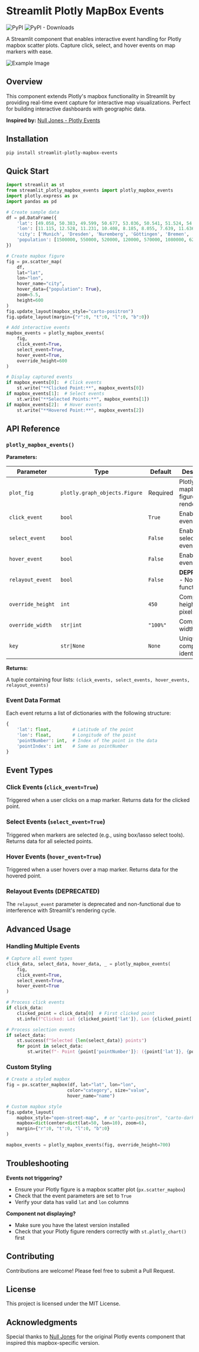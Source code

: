 # Streamlit Plotly MapBox Events

![PyPI](https://img.shields.io/pypi/v/streamlit-plotly-mapbox-events)
![PyPI - Downloads](https://img.shields.io/pypi/dm/streamlit-plotly-mapbox-events)

A Streamlit component that enables interactive event handling for Plotly mapbox scatter plots. Capture click, select, and hover events on map markers with ease.

![Example Image](https://github.com/reyemb/streamlit-plotly-mapbox-events/blob/main/example.gif)

## Overview

This component extends Plotly's mapbox functionality in Streamlit by providing real-time event capture for interactive map visualizations. Perfect for building interactive dashboards with geographic data.

**Inspired by:** [Null Jones - Plotly Events](https://github.com/null-jones/streamlit-plotly-events)

## Installation

```bash
pip install streamlit-plotly-mapbox-events
```

## Quick Start

```python
import streamlit as st
from streamlit_plotly_mapbox_events import plotly_mapbox_events
import plotly.express as px
import pandas as pd

# Create sample data
df = pd.DataFrame({
    'lat': [49.058, 50.383, 49.599, 50.677, 53.036, 50.541, 51.524, 54.992, 49.88],
    'lon': [11.115, 12.528, 11.231, 10.408, 8.185, 8.055, 7.639, 11.636, 7.678],
    'city': ['Munich', 'Dresden', 'Nuremberg', 'Göttingen', 'Bremen', 'Cologne', 'Düsseldorf', 'Hamburg', 'Dortmund'],
    'population': [1500000, 550000, 520000, 120000, 570000, 1080000, 620000, 1900000, 590000]
})

# Create mapbox figure
fig = px.scatter_map(
    df, 
    lat="lat", 
    lon="lon", 
    hover_name="city",
    hover_data={"population": True},
    zoom=5.5, 
    height=600
)
fig.update_layout(mapbox_style="carto-positron")
fig.update_layout(margin={"r":0, "t":0, "l":0, "b":0})

# Add interactive events
mapbox_events = plotly_mapbox_events(
    fig,
    click_event=True,
    select_event=True,
    hover_event=True,
    override_height=600
)

# Display captured events
if mapbox_events[0]:  # Click events
    st.write("**Clicked Point:**", mapbox_events[0])
if mapbox_events[1]:  # Select events
    st.write("**Selected Points:**", mapbox_events[1])
if mapbox_events[2]:  # Hover events
    st.write("**Hovered Point:**", mapbox_events[2])
```

## API Reference

### `plotly_mapbox_events()`

**Parameters:**

| Parameter | Type | Default | Description |
|-----------|------|---------|-------------|
| `plot_fig` | `plotly.graph_objects.Figure` | Required | Plotly mapbox figure to render |
| `click_event` | `bool` | `True` | Enable click event capture |
| `select_event` | `bool` | `False` | Enable selection event capture |
| `hover_event` | `bool` | `False` | Enable hover event capture |
| `relayout_event` | `bool` | `False` | **DEPRECATED** - No longer functional |
| `override_height` | `int` | `450` | Component height in pixels |
| `override_width` | `str\|int` | `"100%"` | Component width |
| `key` | `str\|None` | `None` | Unique component identifier |

**Returns:**

A tuple containing four lists: `(click_events, select_events, hover_events, relayout_events)`

### Event Data Format

Each event returns a list of dictionaries with the following structure:

```python
{
    'lat': float,        # Latitude of the point
    'lon': float,        # Longitude of the point  
    'pointNumber': int,  # Index of the point in the data
    'pointIndex': int    # Same as pointNumber
}
```

## Event Types

### Click Events (`click_event=True`)
Triggered when a user clicks on a map marker. Returns data for the clicked point.

### Select Events (`select_event=True`) 
Triggered when markers are selected (e.g., using box/lasso select tools). Returns data for all selected points.

### Hover Events (`hover_event=True`)
Triggered when a user hovers over a map marker. Returns data for the hovered point.

### Relayout Events (**DEPRECATED**)
The `relayout_event` parameter is deprecated and non-functional due to interference with Streamlit's rendering cycle.

## Advanced Usage

### Handling Multiple Events

```python
# Capture all event types
click_data, select_data, hover_data, _ = plotly_mapbox_events(
    fig,
    click_event=True,
    select_event=True, 
    hover_event=True
)

# Process click events
if click_data:
    clicked_point = click_data[0]  # First clicked point
    st.info(f"Clicked: Lat {clicked_point['lat']}, Lon {clicked_point['lon']}")

# Process selection events  
if select_data:
    st.success(f"Selected {len(select_data)} points")
    for point in select_data:
        st.write(f"- Point {point['pointNumber']}: ({point['lat']}, {point['lon']})")
```

### Custom Styling

```python
# Create a styled mapbox
fig = px.scatter_mapbox(df, lat="lat", lon="lon", 
                       color="category", size="value",
                       hover_name="name")

# Custom mapbox style
fig.update_layout(
    mapbox_style="open-street-map",  # or "carto-positron", "carto-darkmatter", etc.
    mapbox=dict(center=dict(lat=50, lon=10), zoom=6),
    margin={"r":0, "t":0, "l":0, "b":0}
)

mapbox_events = plotly_mapbox_events(fig, override_height=700)
```

## Troubleshooting

**Events not triggering?**
- Ensure your Plotly figure is a mapbox scatter plot (`px.scatter_mapbox`)
- Check that the event parameters are set to `True`
- Verify your data has valid `lat` and `lon` columns

**Component not displaying?**
- Make sure you have the latest version installed
- Check that your Plotly figure renders correctly with `st.plotly_chart()` first

## Contributing

Contributions are welcome! Please feel free to submit a Pull Request.

## License

This project is licensed under the MIT License.

## Acknowledgments

Special thanks to [Null Jones](https://github.com/null-jones/streamlit-plotly-events) for the original Plotly events component that inspired this mapbox-specific version.